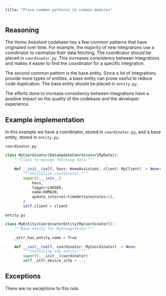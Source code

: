 ```yaml
---
title: "Place common patterns in common modules"
---
```


## Reasoning

The Home Assistant codebase has a few common patterns that have originated over time.
For example, the majority of new integrations use a coordinator to centralize their data fetching.
The coordinator should be placed in `coordinator.py`.
This increases consistency between integrations and makes it easier to find the coordinator for a specific integration.

The second common pattern is the base entity.
Since a lot of integrations provide more types of entities, a base entity can prove useful to reduce code duplication.
The base entity should be placed in `entity.py`.

The efforts done to increase consistency between integrations have a positive impact on the quality of the codebase and the developer experience.

## Example implementation

In this example we have a coordinator, stored in `coordinator.py`, and a base entity, stored in `entity.py`.

`coordinator.py`
```python showLineNumbers
class MyCoordinator(DataUpdateCoordinator[MyData]):
    """Class to manage fetching data."""

    def __init__(self, hass: HomeAssistant, client: MyClient) -> None:
        """Initialize coordinator."""
        super().__init__(
            hass,
            logger=LOGGER,
            name=DOMAIN,
            update_interval=timedelta(minutes=1),
        )
        self.client = client
```

`entity.py`
```python showLineNumbers
class MyEntity(CoordinatorEntity[MyCoordinator]):
    """Base entity for MyIntegration."""

    _attr_has_entity_name = True

    def __init__(self, coordinator: MyCoordinator) -> None:
        """Initialize the entity."""
        super().__init__(coordinator)
        self._attr_device_infp = ...
```

## Exceptions

There are no exceptions to this rule.

